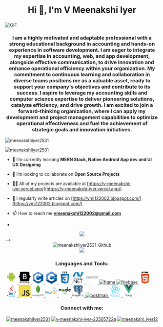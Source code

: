 <h1 align="center">Hi 👋, I'm V Meenakshi Iyer</h1>
<div>
  <img align="middle" alt="GIF" src="https://readme-typing-svg.herokuapp.com?lines=I'm+a+Developer;I'm+a++Student;I'm+a+Coder;I'm+a++Learner"/>
</div>
<h3 align="center">I am a highly motivated and adaptable professional with a strong educational background in accounting and hands-on experience in software development. I am eager to integrate my expertise in accounting, web, and app development, alongside effective communication, to drive innovation and enhance operational efficiency within your organization. My commitment to continuous learning and collaboration in diverse teams positions me as a valuable asset, ready to support your company's objectives and contribute to its success. I aspire to leverage my accounting skills and computer science expertise to deliver pioneering solutions, catalyze efficiency, and drive growth. I am excited to join a forward-thinking organization, where I can apply my development and project management capabilities to optimize operational effectiveness and fuel the achievement of strategic goals and innovation initiatives.</h3>

<p align="left"> <img src="https://komarev.com/ghpvc/?username=meenakshiiyer2531&label=Profile%20views&color=0e75b6&style=flat" alt="meenakshiiyer2531" /> </p>

<p align="left"> <a href="https://github.com/ryo-ma/github-profile-trophy"><img src="https://github-profile-trophy.vercel.app/?username=meenakshiiyer2531" alt="meenakshiiyer2531" /></a> </p>

- 🌱 I’m currently learning **MERN Stack, Native Android App dev and UI UX Designing**

- 👯 I’m looking to collaborate on **Open Source Projects**

- 👨‍💻 All of my projects are available at [https://v-meenakshi-iyer.vercel.app/](https://v-meenakshi-iyer.vercel.app/)

- 📝 I regularly write articles on [https://vmi122002.blogspot.com/](https://vmi122002.blogspot.com/)

- 📫 How to reach me **vmeenakshi122002@gmail.com**

- <!-- My Stats On Github  -->
<div align="center">
<img src="https://github-readme-stats.vercel.app/api?username=meenakshiiyer2531&count_private=true&show_icons=true&theme=algolia">
</div>
<!-- <!-- My Contribution on Github  -->
<!-- <div align="center">
<img src="https://lostgirljourney-on-github.herokuapp.com/graph?username=meenakshiiyer2531&theme=dracula&bg_color=000000&hide_border=true">
</div> --> -->
<!-- Streaks Stats on my github -->
<div align="center">
<img src = "https://github-readme-streak-stats.herokuapp.com?user=meenakshiiyer2531&theme=radical&ring=DD2727&fire=DD2727&dates=DD6227&sideNums=176FC5&sideLabels=1E90FF" alt="meenakshiiyer2531_Github"/>
</div>
<!-- Most Language Used -->
<div align="center">
<img src="https://github-readme-stats.vercel.app/api/top-langs/?username=meenakshiiyer2531&show_icons=true&layout=compact&theme=algolia">
</div>



<h3 align="center">Languages and Tools:</h3>
<p align="left"> <a href="https://developer.android.com" target="_blank" rel="noreferrer"> <img src="https://raw.githubusercontent.com/devicons/devicon/master/icons/android/android-original-wordmark.svg" alt="android" width="40" height="40"/> </a> <a href="https://getbootstrap.com" target="_blank" rel="noreferrer"> <img src="https://raw.githubusercontent.com/devicons/devicon/master/icons/bootstrap/bootstrap-plain-wordmark.svg" alt="bootstrap" width="40" height="40"/> </a> <a href="https://www.cprogramming.com/" target="_blank" rel="noreferrer"> <img src="https://raw.githubusercontent.com/devicons/devicon/master/icons/c/c-original.svg" alt="c" width="40" height="40"/> </a> <a href="https://www.w3schools.com/cpp/" target="_blank" rel="noreferrer"> <img src="https://raw.githubusercontent.com/devicons/devicon/master/icons/cplusplus/cplusplus-original.svg" alt="cplusplus" width="40" height="40"/> </a> <a href="https://www.w3schools.com/css/" target="_blank" rel="noreferrer"> <img src="https://raw.githubusercontent.com/devicons/devicon/master/icons/css3/css3-original-wordmark.svg" alt="css3" width="40" height="40"/> </a> <a href="https://dotnet.microsoft.com/" target="_blank" rel="noreferrer"> <img src="https://raw.githubusercontent.com/devicons/devicon/master/icons/dot-net/dot-net-original-wordmark.svg" alt="dotnet" width="40" height="40"/> </a> <a href="https://expressjs.com" target="_blank" rel="noreferrer"> <img src="https://raw.githubusercontent.com/devicons/devicon/master/icons/express/express-original-wordmark.svg" alt="express" width="40" height="40"/> </a> <a href="https://www.figma.com/" target="_blank" rel="noreferrer"> <img src="https://www.vectorlogo.zone/logos/figma/figma-icon.svg" alt="figma" width="40" height="40"/> </a> <a href="https://firebase.google.com/" target="_blank" rel="noreferrer"> <img src="https://www.vectorlogo.zone/logos/firebase/firebase-icon.svg" alt="firebase" width="40" height="40"/> </a> <a href="https://www.w3.org/html/" target="_blank" rel="noreferrer"> <img src="https://raw.githubusercontent.com/devicons/devicon/master/icons/html5/html5-original-wordmark.svg" alt="html5" width="40" height="40"/> </a> <a href="https://www.java.com" target="_blank" rel="noreferrer"> <img src="https://raw.githubusercontent.com/devicons/devicon/master/icons/java/java-original.svg" alt="java" width="40" height="40"/> </a> <a href="https://developer.mozilla.org/en-US/docs/Web/JavaScript" target="_blank" rel="noreferrer"> <img src="https://raw.githubusercontent.com/devicons/devicon/master/icons/javascript/javascript-original.svg" alt="javascript" width="40" height="40"/> </a> <a href="https://www.mongodb.com/" target="_blank" rel="noreferrer"> <img src="https://raw.githubusercontent.com/devicons/devicon/master/icons/mongodb/mongodb-original-wordmark.svg" alt="mongodb" width="40" height="40"/> </a> <a href="https://www.mysql.com/" target="_blank" rel="noreferrer"> <img src="https://raw.githubusercontent.com/devicons/devicon/master/icons/mysql/mysql-original-wordmark.svg" alt="mysql" width="40" height="40"/> </a> <a href="https://nodejs.org" target="_blank" rel="noreferrer"> <img src="https://raw.githubusercontent.com/devicons/devicon/master/icons/nodejs/nodejs-original-wordmark.svg" alt="nodejs" width="40" height="40"/> </a> <a href="https://www.postgresql.org" target="_blank" rel="noreferrer"> <img src="https://raw.githubusercontent.com/devicons/devicon/master/icons/postgresql/postgresql-original-wordmark.svg" alt="postgresql" width="40" height="40"/> </a> <a href="https://postman.com" target="_blank" rel="noreferrer"> <img src="https://www.vectorlogo.zone/logos/getpostman/getpostman-icon.svg" alt="postman" width="40" height="40"/> </a> <a href="https://reactjs.org/" target="_blank" rel="noreferrer"> <img src="https://raw.githubusercontent.com/devicons/devicon/master/icons/react/react-original-wordmark.svg" alt="react" width="40" height="40"/> </a> <a href="https://vuejs.org/" target="_blank" rel="noreferrer"> <img src="https://raw.githubusercontent.com/devicons/devicon/master/icons/vuejs/vuejs-original-wordmark.svg" alt="vuejs" width="40" height="40"/> </a> </p>

<h3 align="center">Connect with me:</h3>
<p align="center">
<a href="https://dev.to/meenakshiiyer2531" target="blank"><img align="center" src="https://raw.githubusercontent.com/rahuldkjain/github-profile-readme-generator/master/src/images/icons/Social/devto.svg" alt="meenakshiiyer2531" height="30" width="40" /></a>
<a href="https://linkedin.com/in/v-meenakshi-iyer-23505722a" target="blank"><img align="center" src="https://raw.githubusercontent.com/rahuldkjain/github-profile-readme-generator/master/src/images/icons/Social/linked-in-alt.svg" alt="v-meenakshi-iyer-23505722a" height="30" width="40" /></a>
<a href="https://instagram.com/meenakshi_iyer12" target="blank"><img align="center" src="https://raw.githubusercontent.com/rahuldkjain/github-profile-readme-generator/master/src/images/icons/Social/instagram.svg" alt="meenakshi_iyer12" height="30" width="40" /></a>
</p>



<!--
**meenakshiiyer2531/meenakshiiyer2531** is a ✨ _special_ ✨ repository because its `README.md` (this file) appears on your GitHub profile.

Here are some ideas to get you started:

- 🔭 I’m currently working on ...
- 🌱 I’m currently learning ...
- 👯 I’m looking to collaborate on ...
- 🤔 I’m looking for help with ...
- 💬 Ask me about ...
- 📫 How to reach me: ...
- 😄 Pronouns: ...
- ⚡ Fun fact: ...
-->
